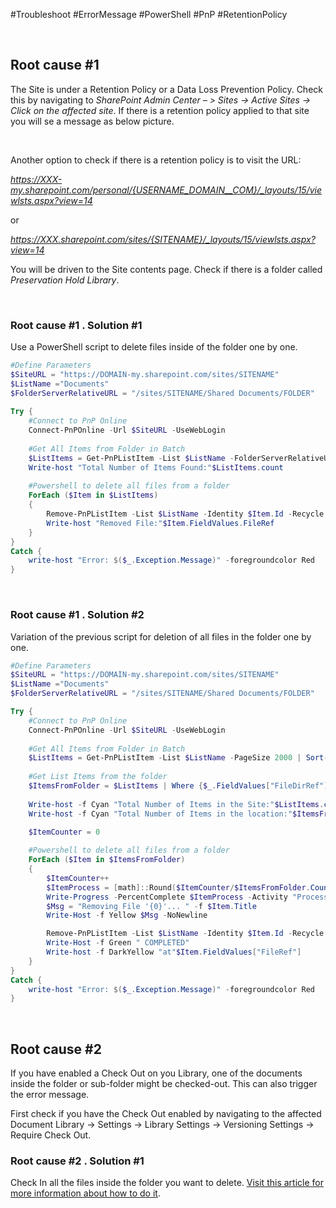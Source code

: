 #Troubleshoot #ErrorMessage  #PowerShell #PnP #RetentionPolicy 

<br>

## Root cause #1

The Site is under a Retention Policy or a Data Loss Prevention Policy. Check this by navigating to _SharePoint Admin Center – > Sites -> Active Sites -> Click on the affected site_. If there is a retention policy applied to that site you will se a message as below picture.

<br>

Another option to check if there is a retention policy is to visit the URL:

_https://XXX-my.sharepoint.com/personal/{USERNAME_DOMAIN__COM}/_layouts/15/viewlsts.aspx?view=14_

or

_https://XXX.sharepoint.com/sites/{SITENAME}/_layouts/15/viewlsts.aspx?view=14_

You will be driven to the Site contents page. Check if there is a folder called _Preservation Hold Library_.

<br>

### Root cause #1 . Solution #1

Use a PowerShell script to delete files inside of the folder one by one.

```powershell
#Define Parameters
$SiteURL = "https://DOMAIN-my.sharepoint.com/sites/SITENAME"
$ListName ="Documents"
$FolderServerRelativeURL = "/sites/SITENAME/Shared Documents/FOLDER"
  
Try {
    #Connect to PnP Online
    Connect-PnPOnline -Url $SiteURL -UseWebLogin
       
    #Get All Items from Folder in Batch
    $ListItems = Get-PnPListItem -List $ListName -FolderServerRelativeUrl $FolderServerRelativeURL -PageSize 2000 | Sort-Object ID -Descending
    Write-host "Total Number of Items Found:"$ListItems.count
   
    #Powershell to delete all files from a folder
    ForEach ($Item in $ListItems)
    {
        Remove-PnPListItem -List $ListName -Identity $Item.Id -Recycle -Force
        Write-host "Removed File:"$Item.FieldValues.FileRef
    }
}
Catch {
    write-host "Error: $($_.Exception.Message)" -foregroundcolor Red
}
```

<br>

### Root cause #1 . Solution #2

Variation of the previous script for deletion of all files in the folder one by one.

```powershell
#Define Parameters
$SiteURL = "https://DOMAIN-my.sharepoint.com/sites/SITENAME"
$ListName ="Documents"
$FolderServerRelativeURL = "/sites/SITENAME/Shared Documents/FOLDER"

Try {
    #Connect to PnP Online
    Connect-PnPOnline -Url $SiteURL -UseWebLogin
       
    #Get All Items from Folder in Batch
    $ListItems = Get-PnPListItem -List $ListName -PageSize 2000 | Sort-Object ID -Descending
      
    #Get List Items from the folder
    $ItemsFromFolder = $ListItems | Where {$_.FieldValues["FileDirRef"] -match $FolderServerRelativeURL }
    
    Write-host -f Cyan "Total Number of Items in the Site:"$ListItems.count
    Write-host -f Cyan "Total Number of Items in the location:"$ItemsFromFolder.count
    
    $ItemCounter = 0 

    #Powershell to delete all files from a folder
    ForEach ($Item in $ItemsFromFolder)
    {
        $ItemCounter++
        $ItemProcess = [math]::Round($ItemCounter/$ItemsFromFolder.Count*100,1)
        Write-Progress -PercentComplete $ItemProcess -Activity "Processing $($ItemProcess)%" -Status "Item: $($Item.DisplayName)"
        $Msg = "Removing File '{0}'... " -f $Item.Title
        Write-Host -f Yellow $Msg -NoNewline

        Remove-PnPListItem -List $ListName -Identity $Item.Id -Recycle -Force
        Write-Host -f Green " COMPLETED"
        Write-host -f DarkYellow "at"$Item.FieldValues["FileRef"]
    }
}
Catch {
    write-host "Error: $($_.Exception.Message)" -foregroundcolor Red
}
```

<br>

## Root cause #2

If you have enabled a Check Out on you Library, one of the documents inside the folder or sub-folder might be checked-out. This can also trigger the error message.

First check if you have the Check Out enabled by navigating to the affected Document Library -> Settings -> Library Settings -> Versioning Settings -> Require Check Out.

### Root cause #2 . Solution #1

Check In all the files inside the folder you want to delete. [Visit this article for more information about how to do it](obsidian://open?vault=NovaPointPowerShell&file=Solutions%2FAutomation%2FCheck-In%20all%20files%20in%20a%20specific%20location).

<br>

<br>
